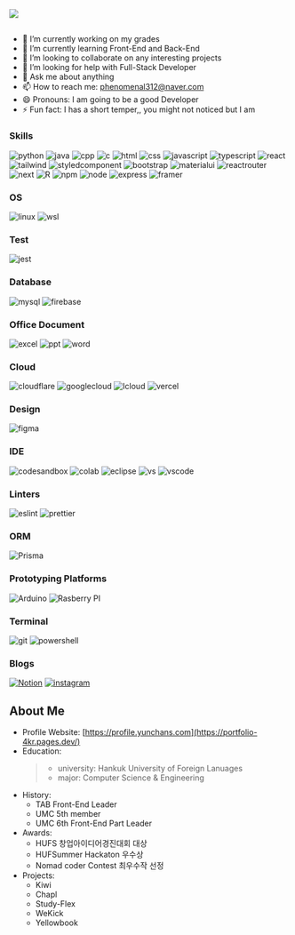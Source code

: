 <img src="https://capsule-render.vercel.app/api?type=venom&color=f6e58d&height=150&section=header&text=Welcome%20to%20yunchan's%20github&fontSize=50&animation=fadeIn" />

## 
- 🔭 I’m currently working on my grades
- 🌱 I’m currently learning Front-End and Back-End
- 👯 I’m looking to collaborate on any interesting projects
- 🤔 I’m looking for help with Full-Stack Developer
- 💬 Ask me about anything
- 📫 How to reach me: phenomenal312@naver.com
- 😄 Pronouns: I am going to be a good Developer
- ⚡ Fun fact: I has a short temper,, you might not noticed but I am

### Skills
![python](https://img.shields.io/badge/Python-3776AB?style=for-the-badge&logo=python&logoColor=white)
![java](https://img.shields.io/badge/Java-ED8B00?style=for-the-badge&logo=openjdk&logoColor=white)
![cpp](https://img.shields.io/badge/C%2B%2B-00599C?style=for-the-badge&logo=c%2B%2B&logoColor=white)
![c](https://img.shields.io/badge/C-00599C?style=for-the-badge&logo=c&logoColor=white)
![html](https://img.shields.io/badge/HTML5-E34F26?style=for-the-badge&logo=html5&logoColor=white)
![css](https://img.shields.io/badge/CSS-239120?&style=for-the-badge&logo=css3&logoColor=white)
![javascript](https://img.shields.io/badge/JavaScript-F7DF1E?style=for-the-badge&logo=JavaScript&logoColor=white)
![typescript](https://img.shields.io/badge/TypeScript-007ACC?style=for-the-badge&logo=typescript&logoColor=white)
![react](https://img.shields.io/badge/React-20232A?style=for-the-badge&logo=react&logoColor=61DAFB)
![tailwind](https://img.shields.io/badge/Tailwind_CSS-38B2AC?style=for-the-badge&logo=tailwind-css&logoColor=white)
![styledcomponent](https://img.shields.io/badge/styled--components-DB7093?style=for-the-badge&logo=styled-components&logoColor=white)
![bootstrap](https://img.shields.io/badge/Bootstrap-563D7C?style=for-the-badge&logo=bootstrap&logoColor=white)
![materialui](https://img.shields.io/badge/Material--UI-0081CB?style=for-the-badge&logo=material-ui&logoColor=white)
![reactrouter](https://img.shields.io/badge/React_Router-CA4245?style=for-the-badge&logo=react-router&logoColor=white)
![next](https://img.shields.io/badge/Next.js-000?logo=nextdotjs&logoColor=fff&style=for-the-badge)
![R](https://img.shields.io/badge/R-276DC3?style=for-the-badge&logo=r&logoColor=white)
![npm](https://img.shields.io/badge/npm-CB3837?style=for-the-badge&logo=npm&logoColor=white)
![node](https://img.shields.io/badge/Node.js-43853D?style=for-the-badge&logo=node.js&logoColor=white)
![express](https://img.shields.io/badge/Express.js-404D59?style=for-the-badge)
![framer](https://img.shields.io/badge/Framer-black?style=for-the-badge&logo=framer&logoColor=blue)

### OS
![linux](https://img.shields.io/badge/Linux-FCC624?style=for-the-badge&logo=linux&logoColor=black)
![wsl](https://img.shields.io/badge/WSL-0a97f5?style=for-the-badge&logo=linux&logoColor=white)

### Test
![jest](https://img.shields.io/badge/Jest-323330?style=for-the-badge&logo=Jest&logoColor=white)

### Database
![mysql](https://img.shields.io/badge/MySQL-005C84?style=for-the-badge&logo=mysql&logoColor=white)
![firebase](https://img.shields.io/badge/Firebase-039BE5?style=for-the-badge&logo=Firebase&logoColor=white)

### Office Document
![excel](https://img.shields.io/badge/Microsoft_Excel-217346?style=for-the-badge&logo=microsoft-excel&logoColor=white)
![ppt](https://img.shields.io/badge/Microsoft_PowerPoint-B7472A?style=for-the-badge&logo=microsoft-powerpoint&logoColor=white)
![word](https://img.shields.io/badge/Microsoft_Word-2B579A?style=for-the-badge&logo=microsoft-word&logoColor=white)

### Cloud
![cloudflare](https://img.shields.io/badge/Cloudflare-F38020?style=for-the-badge&logo=Cloudflare&logoColor=white)
![googlecloud](	https://img.shields.io/badge/Google_Cloud-4285F4?style=for-the-badge&logo=google-cloud&logoColor=white)
![Icloud](https://img.shields.io/badge/iCloud-3693F3?style=for-the-badge&logo=iCloud&logoColor=white)
![vercel](https://img.shields.io/badge/Vercel-000000?style=for-the-badge&logo=vercel&logoColor=white)

### Design
![figma](https://img.shields.io/badge/Figma-F24E1E?style=for-the-badge&logo=figma&logoColor=white)

### IDE
![codesandbox](https://img.shields.io/badge/Codesandbox-000000?style=for-the-badge&logo=CodeSandbox&logoColor=white)
![colab](https://img.shields.io/badge/Colab-F9AB00?style=for-the-badge&logo=googlecolab&color=525252)
![eclipse](https://img.shields.io/badge/Eclipse-2C2255?style=for-the-badge&logo=eclipse&logoColor=white)
![vs](https://img.shields.io/badge/Visual_Studio-5C2D91?style=for-the-badge&logo=visual%20studio&logoColor=white)
![vscode](https://img.shields.io/badge/Visual_Studio_Code-0078D4?style=for-the-badge&logo=visual%20studio%20code&logoColor=white)

### Linters
![eslint](https://img.shields.io/badge/eslint-3A33D1?style=for-the-badge&logo=eslint&logoColor=white)
![prettier](https://img.shields.io/badge/prettier-1A2C34?style=for-the-badge&logo=prettier&logoColor=F7BA3E)

### ORM
![Prisma](https://img.shields.io/badge/Prisma-3982CE?style=for-the-badge&logo=Prisma&logoColor=white)

### Prototyping Platforms
![Arduino](https://img.shields.io/badge/Arduino-00979D?style=for-the-badge&logo=Arduino&logoColor=white)
![Rasberry PI](https://img.shields.io/badge/Raspberry%20Pi-A22846?style=for-the-badge&logo=Raspberry%20Pi&logoColor=white)

### Terminal
![git](https://img.shields.io/badge/GIT-E44C30?style=for-the-badge&logo=git&logoColor=white)
![powershell](https://img.shields.io/badge/powershell-5391FE?style=for-the-badge&logo=powershell&logoColor=white)

### Blogs
<a href="https://flying-chokeberry-02e.notion.site/HOME-061d51c247f34f74b3b3d68aa270011f?pvs=4">![Notion](https://img.shields.io/badge/Notion-000000?style=for-the-badge&logo=notion&logoColor=white)</a>
<a href="https://www.instagram.com/9uccichann/">![instagram](https://img.shields.io/badge/Instagram-E4405F?style=for-the-badge&logo=instagram&logoColor=white)</a>


## About Me
+ Profile Website: [https://profile.yunchans.com](https://portfolio-4kr.pages.dev/)
+ Education:
  > + university: Hankuk University of Foreign Lanuages
  > + major: Computer Science & Engineering
+ History:
  + TAB Front-End Leader
  + UMC 5th member
  + UMC 6th Front-End Part Leader
+ Awards:
  + HUFS 창업아이디어경진대회 대상
  + HUFSummer Hackaton 우수상
  + Nomad coder Contest 최우수작 선정
+ Projects:
  + Kiwi
  + Chapl
  + Study-Flex
  + WeKick
  + Yellowbook


